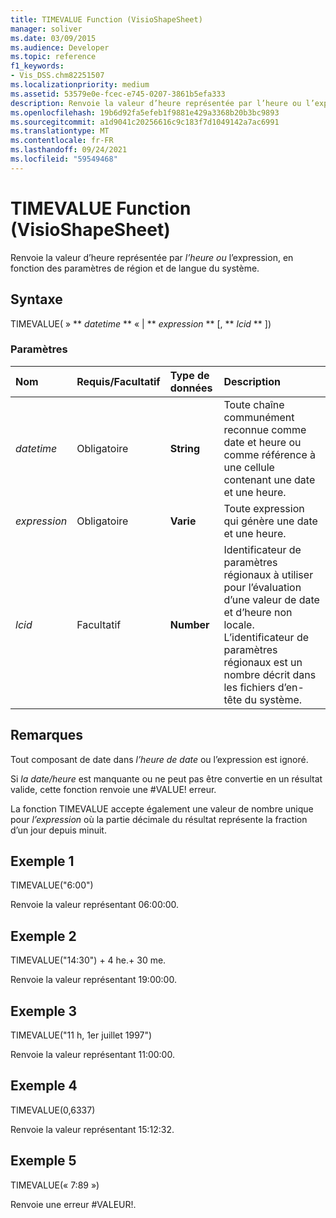 ```yaml
---
title: TIMEVALUE Function (VisioShapeSheet)
manager: soliver
ms.date: 03/09/2015
ms.audience: Developer
ms.topic: reference
f1_keywords:
- Vis_DSS.chm82251507
ms.localizationpriority: medium
ms.assetid: 53579e0e-fcec-e745-0207-3861b5efa333
description: Renvoie la valeur d’heure représentée par l’heure ou l’expression, en fonction des paramètres de région et de langue du système.
ms.openlocfilehash: 19b6d92fa5efeb1f9881e429a3368b20b3bc9893
ms.sourcegitcommit: a1d9041c20256616c9c183f7d1049142a7ac6991
ms.translationtype: MT
ms.contentlocale: fr-FR
ms.lasthandoff: 09/24/2021
ms.locfileid: "59549468"
---
```

# <a name="timevalue-function-visioshapesheet"></a>TIMEVALUE Function (VisioShapeSheet)

Renvoie la valeur d’heure représentée par _l’heure ou_ l’expression, en fonction des paramètres de région et de langue du système. 
  
## <a name="syntax"></a>Syntaxe

TIMEVALUE( » ** *datetime* ** « | ** *expression* ** [, ** *lcid* ** ]) 
  
### <a name="parameters"></a>Paramètres

|**Nom**|**Requis/Facultatif**|**Type de données**|**Description**|
|:-----|:-----|:-----|:-----|
| _datetime_ <br/> |Obligatoire  <br/> |**String** <br/> | Toute chaîne communément reconnue comme date et heure ou comme référence à une cellule contenant une date et une heure.  <br/> |
| _expression_ <br/> |Obligatoire  <br/> |**Varie** <br/> | Toute expression qui génère une date et une heure.  <br/> |
| _lcid_ <br/> |Facultatif  <br/> |**Number** <br/> |Identificateur de paramètres régionaux à utiliser pour l’évaluation d’une valeur de date et d’heure non locale. L’identificateur de paramètres régionaux est un nombre décrit dans les fichiers d’en-tête du système.  <br/> |
   
## <a name="remarks"></a>Remarques

Tout composant de date dans _l’heure de date_ ou l’expression est ignoré.  
  
Si  _la date/heure_ est manquante ou ne peut pas être convertie en un résultat valide, cette fonction renvoie une #VALUE! erreur. 
  
La fonction TIMEVALUE accepte également une valeur de nombre unique pour  _l’expression_ où la partie décimale du résultat représente la fraction d’un jour depuis minuit. 
  
## <a name="example-1"></a>Exemple 1

TIMEVALUE("6:00")
  
Renvoie la valeur représentant 06:00:00.
  
## <a name="example-2"></a>Exemple 2

TIMEVALUE("14:30") + 4 he.+ 30 me.
  
Renvoie la valeur représentant 19:00:00.
  
## <a name="example-3"></a>Exemple 3

TIMEVALUE("11 h, 1er juillet 1997")
  
Renvoie la valeur représentant 11:00:00.
  
## <a name="example-4"></a>Exemple 4

TIMEVALUE(0,6337)
  
Renvoie la valeur représentant 15:12:32.
  
## <a name="example-5"></a>Exemple 5

TIMEVALUE(« 7:89 »)
  
Renvoie une erreur #VALEUR!.
  

